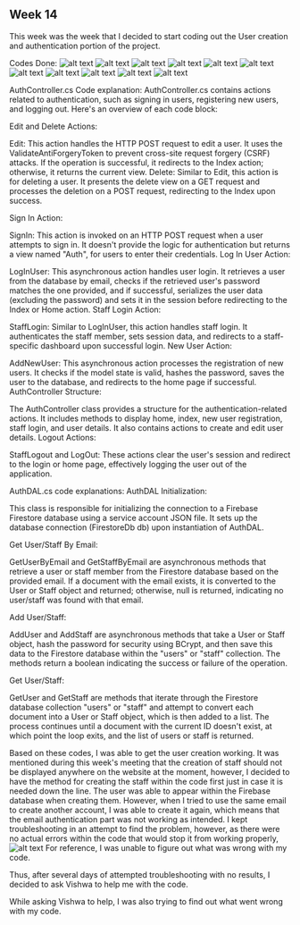 ## Week 14

This week was the week that I decided to start coding out the User creation and authentication portion of the project.

Codes Done:
![alt text](<../Images/Auth.js pt 1.JPG>) ![alt text](<../Images/Auth.js pt 2.JPG>) ![alt text](<../Images/Auth.js pt 3.JPG>) ![alt text](<../Images/AuthController pt 2.JPG>) ![alt text](<../Images/AuthController pt 3.JPG>) ![alt text](<../Images/AuthController pt 5.JPG>) ![alt text](<../Images/AuthController pt 6.JPG>) ![alt text](<../Images/AuthController pt1.JPG>) ![alt text](<../Images/AuthDAL pt 1.JPG>) ![alt text](<../Images/AuthDAL pt 2.JPG>) ![alt text](<../Images/AuthDAL pt 3.JPG>)

AuthController.cs Code explanation:
AuthController.cs contains actions related to authentication, such as signing in users, registering new users, and logging out. Here's an overview of each code block:

Edit and Delete Actions:

Edit: This action handles the HTTP POST request to edit a user. It uses the ValidateAntiForgeryToken to prevent cross-site request forgery (CSRF) attacks. If the operation is successful, it redirects to the Index action; otherwise, it returns the current view.
Delete: Similar to Edit, this action is for deleting a user. It presents the delete view on a GET request and processes the deletion on a POST request, redirecting to the Index upon success.

Sign In Action:

SignIn: This action is invoked on an HTTP POST request when a user attempts to sign in. It doesn't provide the logic for authentication but returns a view named "Auth", for users to enter their credentials.
Log In User Action:

LogInUser: This asynchronous action handles user login. It retrieves a user from the database by email, checks if the retrieved user's password matches the one provided, and if successful, serializes the user data (excluding the password) and sets it in the session before redirecting to the Index or Home action.
Staff Login Action:

StaffLogin: Similar to LogInUser, this action handles staff login. It authenticates the staff member, sets session data, and redirects to a staff-specific dashboard upon successful login.
New User Action:

AddNewUser: This asynchronous action processes the registration of new users. It checks if the model state is valid, hashes the password, saves the user to the database, and redirects to the home page if successful.
AuthController Structure:

The AuthController class provides a structure for the authentication-related actions. It includes methods to display home, index, new user registration, staff login, and user details. It also contains actions to create and edit user details.
Logout Actions:

StaffLogout and LogOut: These actions clear the user's session and redirect to the login or home page, effectively logging the user out of the application.

AuthDAL.cs code explanations:
AuthDAL Initialization:

This class is responsible for initializing the connection to a Firebase Firestore database using a service account JSON file. It sets up the database connection (FirestoreDb db) upon instantiation of AuthDAL.

Get User/Staff By Email:

GetUserByEmail and GetStaffByEmail are asynchronous methods that retrieve a user or staff member from the Firestore database based on the provided email. If a document with the email exists, it is converted to the User or Staff object and returned; otherwise, null is returned, indicating no user/staff was found with that email.

Add User/Staff:

AddUser and AddStaff are asynchronous methods that take a User or Staff object, hash the password for security using BCrypt, and then save this data to the Firestore database within the "users" or "staff" collection. The methods return a boolean indicating the success or failure of the operation.

Get User/Staff:

GetUser and GetStaff are methods that iterate through the Firestore database collection "users" or "staff" and attempt to convert each document into a User or Staff object, which is then added to a list. The process continues until a document with the current ID doesn't exist, at which point the loop exits, and the list of users or staff is returned.

Based on these codes, I was able to get the user creation working. It was mentioned during this week's meeting that the creation of staff should not be displayed anywhere on the website at the moment, however, I decided to have the method for creating the staff within the code first just in case it is needed down the line. The user was able to appear within the Firebase database when creating them. However, when I tried to use the same email to create another account, I was able to create it again, which means that the email authentication part was not working as intended. I kept troubleshooting in an attempt to find the problem, however, as there were no actual errors within the code that would stop it from working properly,![alt text](../Images/image.png) For reference, I was unable to figure out what was wrong with my code.

Thus, after several days of attempted troubleshooting with no results, I decided to ask Vishwa to help me with the code.

While asking Vishwa to help, I was also trying to find out what went wrong with my code.
